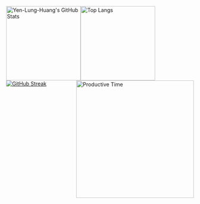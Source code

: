 <div style="display: flex; align-items: center;">
  <img id="github-stats" src="https://github-readme-stats.vercel.app/api?username=Yen-Lung-Huang&show_icons=true&theme=radical&include_all_commits=true&rank_icon=github" alt="Yen-Lung-Huang's GitHub Stats" style="height: 200px;" onerror="this.onerror=null; this.src='https://github-readme-stats.vercel.app/api?username=Yen-Lung-Huang&show_icons=true&theme=radical&include_all_commits=false&rank_icon=github';" />
  <a href="https://github-readme-stats.vercel.app/api/top-langs/?username=Yen-Lung-Huang&layout=compact&theme=ambient_gradient&langs_count=8">
    <img src="https://github-readme-stats.vercel.app/api/top-langs/?username=Yen-Lung-Huang&layout=compact&theme=ambient_gradient&langs_count=8" alt="Top Langs" style="height: 200px;" />
  </a>
</div>

<div style="display: flex; justify-content: space-between;">
  <a href="https://git.io/streak-stats">
    <img src="https://github-readme-streak-stats.herokuapp.com?user=Yen-Lung-Huang&theme=dark&card_width=478&card_height=186" alt="GitHub Streak" />
  </a>
  <img src="http://github-profile-summary-cards.vercel.app/api/cards/productive-time?username=Yen-Lung-Huang&theme=default&utcOffset=8" alt="Productive Time" style="width: 316px;" />
</div>

